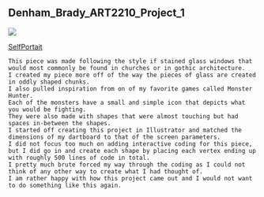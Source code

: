 ## Denham_Brady_ART2210_Project_1

![](https://github.com/creativeCodingART2210Fall2019Section2/Denham_Brady_ART2210/blob/master/Brady_Denham_Project_1/Stained_Glass.jpg)

[SelfPortait](bdenha3.github.io/Denham_Brady_ART2210/Brady_Denham_Project_1/SelfPortrait.html)


	This piece was made following the style if stained glass windows that would most commonly be found in churches or in gothic architecture.
    I created my piece more off of the way the pieces of glass are created in oddly shaped chunks.
    I also pulled inspiration from on of my favorite games called Monster Hunter.
    Each of the monsters have a small and simple icon that depicts what you would be fighting.
    They were also made with shapes that were almost touching but had spaces in-between the shapes.
	I started off creating this project in Illustrator and matched the dimensions of my dartboard to that of the screen parameters.
    I did not focus too much on adding interactive coding for this piece, but I did go in and create each shape by placing each vertex ending up with roughly 500 lines of code in total.
    I pretty much brute forced my way through the coding as I could not think of any other way to create what I had thought of.
    I am rather happy with how this project came out and I would not want to do something like this again.